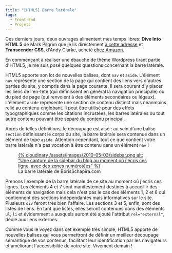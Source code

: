 ```yaml
---
title: "[HTML5] Barre latérale"
tags:
  - Front-End
  - Projets
---
```


Ces derniers jours, deux ouvrages alimentent mes temps libres: **Dive Into HTML 5** de Mark Pilgrim que je lis directement [à cette adresse](http://diveintohtml5.info "&quot;Dive Into HMTL5&quot; by Mark Pilgrilm") et **Transcender CSS**, d'Andy Clarke, acheté [chez Amazon](http://www.amazon.fr/Transcender-CSS-Sublimez-design-web/dp/2212121075/ref=pd_rhf_p_t_4 "&quot;Transcender CSS&quot; by Andy Clarke on Amazon.fr").

En commençant à réaliser une ébauche de thème Wordpress tirant partie d'HTML5, je me suis posé quelques questions concernant la barre latérale.

<!-- more -->

HTML5 apporte son lot de nouvelles balises, dont `nav` et `aside`. L'élément `nav` représente une section de la page qui contient des liens vers d'autres parties du site, y compris dans la page courante. Il sera courant d'y placer les liens de l'en-tête (qui définissent en général la navigation principale) ou du pied de page (qui renvoient à des éléments secondaires ou légaux). L'élément `aside` représente une section de contenu distinct mais néanmoins relié au contenu englobant. Il peut être utilisé pour des effets typographiques comme les citations incrustées, les barres latérales ou tout autre contenu pouvant être séparé du contenu principal.

Après de telles définitions, le découpage est aisé&nbsp;: au sein d'une balise `section` définissant le corps du site, la barre latérale sera contenue dans un élément de type `aside`. Attention cependant, tout ce que contient votre barre latérale n'a pas vocation à être contenu dans un élément `nav`&nbsp;!

<figure>
<a data-featherlight="image" href="/assets/images/2010-05-03/sidebar.png" title="Voir en plus grand">
      {% cloudinary /assets/images/2010-05-03/sidebar.png alt: "Une capture de la sidebar du blog au moment où j'écris ces ligne, avec des zones numérotées" %}
  </a>
  <figcaption>La barre latérale de BorisSchapira.com</figcaption>
</figure>

Prenons l'exemple de la barre latérale de ce site au moment où j'écris ces lignes. Les éléments 4 et 7 sont manifestement destinés à accueillir des éléments de navigation mais cela n'est pas le cas des éléments 1, 2 et 6 qui contiennent des sections indépendantes mais informatives sur le site. Plusieurs `div` feront très bien l'affaire. Les sections 3 et 5, enfin, sont des listes de liens. En tant que listes, elles seront contenues dans des éléments `ul`, `li` et évidemment `a` auxquels auront été ajouté l'attribut `rel="external"`, dédié aux liens externes.

Comme vous le voyez dans cet exemple très simple, HTML5 apporte de nouvelles balises qui vous permettront de définir un meilleur découpage sémantique de vos contenus, facilitant leur identification par les navigateurs et améliorant l'accessibilité de votre site. Vivement demain&nbsp;!
